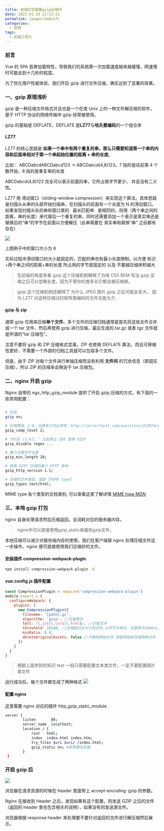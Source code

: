 ```yaml
---
title: 前端打包需要gzip压缩吗
date: 2022-01-29 22:52:21
permalink: /pages/da8cef/
categories:
  - 前端
tags:
  - 前端工程化
---
```


### 前言

Vue 的 SPA 首屏加载特性，导致我们的系统第一次加载速度越来越缓慢，网速慢时可能达到十几秒的程度。

为了优化用户性能体验，我们开启 gzip 进行文件压缩，确实达到了显著的效果。

### 一、gzip 原理浅析

gzip 是一种压缩文件格式并且也是一个在类 Unix 上的一种文件解压缩的软件， 基于 HTTP 协议的网络传输中 gzip 经常被使用。

gzip 的基础是 DEFLATE，DEFLATE 是**LZ77**与**哈夫曼编码**的一个组合体

#### LZ77

LZ77 的核心思路是 **如果一个串中有两个重复的串，那么只需要知道第一个串的内容和后面串相对于第一个串起始位置的距离 + 串的长度**。

比如： ABCDabcdABCDabcd123 → ABCDabcd(4,8)123。7 指的是往前第 4 个数开始，8 指的是重复串的长度

ABCDabcd(4,8)123 完全可以表示前面的串，它所占用字节更少， 并且没有二义性。

LZ77 用 滑动窗口（sliding-window compression）来实现这个算法。具体思路是扫描头从串的头部开始扫描串，在扫描头的前面有一个长度为 N 的滑动窗口。如果发现扫描头处的串和窗口里的   最长匹配串   是相同的，则用（两个串之间的距离，串的长度）来代替后一个重复的串，同时还需要添加一个表示是真实串还是替换后的“串”的字节在前面以方便解压（此串需要在 真实串和替换“串” 之前都有存在）

![](https://qiniu.espe.work/blog/20220129233552.png)

上图例子中的窗口大小为 6

实际过程中滑动窗口的大小是固定的，匹配的串也有最小长度限制，以方便 标识+两个串之间的距离+串的长度 所占用的字节是固定的 以及 不要越压缩体积越大

> 在前端的角度来看 gzip 这个压缩机制解释了为啥 CSS BEM 写法 gzip 压缩之后可以忽略长度，因为不管你的类多长它都会被压缩掉。

> gzip 这个压缩机制还解释了 为什么 JPEG 图片 gzip 之后可能会变大， 因为 LZ77 对这种压缩过的矩阵类编码的文件无能为力

#### gzip 与 zip

通常 gzip 仅用来压缩**单个文件**。多个文件的压缩归档通常是首先将这些文件合并成一个 tar 文件，然后再使用 gzip 进行压缩，最后生成的.tar.gz 或者.tgz 文件就是所谓的“tar 压缩包”。

注意不要将 gzip 和 ZIP 压缩格式混淆。ZIP 也使用 DEFLATE 算法，而且可移植性更好，不需要一个外部的归档工具就可以包容多个文件。

但是，由于 ZIP 对每个文件进行单独压缩而没有利用 **文件间** 的冗余信息（即固实压缩），所以 ZIP 的压缩率会稍逊于 tar 压缩包。

### 二、nginx 开启 gzip

Nginx 自带的 ngx_http_gzip_module 提供了开启 gzip 压缩的方式，有下面的一些常用配置：

```sh

# 开启
gzip on;

# 压缩等级，1-9。设置多少可以参考：http://serverfault.com/questions/253074/what-is-the-best-nginx-compression-gzip-level
gzip_comp_level 2;

# "MSIE [1-6]\." 比如禁止 IE6 使用 GZIP
gzip_disable regex ...

# 最小压缩文件长度
gzip_min_length 20;

# 使用 GZIP 压缩的最小 HTTP 版本
gzip_http_version 1.1;

# 压缩的文件类型，值是 [MIME type]
gzip_types text/html;
```

MIME type 各个类型的文档类别, 可以查看这里了解详情 [MIME type MDN](https://developer.mozilla.org/zh-CN/docs/Web/HTTP/Basics_of_HTTP/MIME_types/Complete_list_of_MIME_types)

### 三、本地 gzip 打包

nginx 自身处理请求然后压缩返回，会消耗对应的服务器内存。 

> nginx中可以直接使用gzip_static来缓存gzip文件， 

本地压缩可以减少对服务端内存的使用，我们在客户端替 nginx 处理压缩文件这一步操作，nginx 便可直接使用我们压缩好的文件。

#### 安装插件 compression-webpack-plugin

```sh
npm install compression-webpack-plugin -D

```

#### vue.config.js 插件配置

```js
const CompressionPlugin = require('compression-webpack-plugin')
module.export = {
  configureWebpack: {
    plugins: [
      new CompressionPlugin({
        filename: '[path].gz',
        algorithm: 'gzip', //压缩算法
        test: /\.js$|\.css$|\.html$/, //匹配文件
        threshold: 10240, //压缩超过此大小的文件,以字节为单位，这里表示10kB以上的文件都走压缩
        minRatio: 0.8,
        deleteOriginalAssets: false //不删除原始文件 保留原始和压缩两种文件
      })
    ]
  }
}
```

> 根据上面学到的知识 test 一般只需要配置文本类文件，一定不要配置图片类文件

运行成功后，每个文件都生成了两种格式
![](https://qiniu.espe.work/blog/20220129235632.png)

#### 配置 nginx

这里需要 nginx 对应的插件 http_gzip_static_module

```sh
server {
        listen       80;
        server_name  localhost;
        location / {
            root   html;
            index  index.html index.htm;
            try_files $uri $uri/ /index.html;
            gzip_static on; #启用静态压缩
        }
 }

```

### 开启 gzip 后

![](https://qiniu.espe.work/blog/20220129230317.png)

浏览器在请求资源的时候在 header 里面带上 accept-encoding: gzip 的参数。

Nginx 在接收到 Header 之后，发现如果有这个配置，则发送 GZIP 之后的文件（返回的 header 里也包含相关的说明），如果没有则发送源文件。

浏览器根据 response header 来处理要不要针对返回的文件进行解压缩然后展示。

